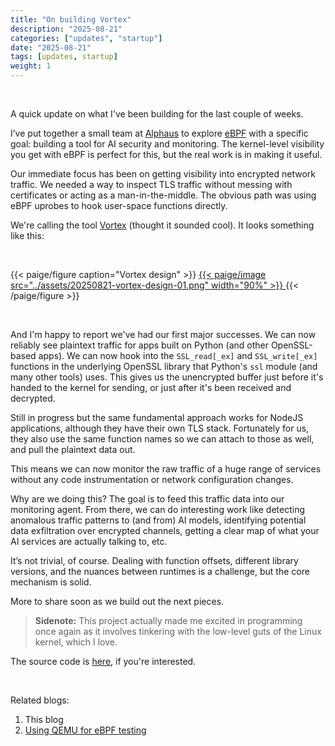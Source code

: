 ```yaml
---
title: "On building Vortex"
description: "2025-08-21"
categories: ["updates", "startup"]
date: "2025-08-21"
tags: [updates, startup]
weight: 1
---
```


<br>

A quick update on what I've been building for the last couple of weeks.

I’ve put together a small team at [Alphaus](https://alphaus.cloud/) to explore [eBPF](https://ebpf.io/) with a specific goal: building a tool for AI security and monitoring. The kernel-level visibility you get with eBPF is perfect for this, but the real work is in making it useful.

Our immediate focus has been on getting visibility into encrypted network traffic. We needed a way to inspect TLS traffic without messing with certificates or acting as a man-in-the-middle. The obvious path was using eBPF uprobes to hook user-space functions directly.

We're calling the tool [Vortex](https://vortex.nightblue.io/) (thought it sounded cool). It looks something like this:

<br>

{{< paige/figure caption="Vortex design" >}}
<a href="https://vortex.nightblue.io/">
{{< paige/image src="../assets/20250821-vortex-design-01.png" width="90%" >}}
</a>
{{< /paige/figure >}}

<br>

And I'm happy to report we've had our first major successes. We can now reliably see plaintext traffic for apps built on Python (and other OpenSSL-based apps). We can now hook into the `SSL_read[_ex]` and `SSL_write[_ex]` functions in the underlying OpenSSL library that Python's `ssl` module (and many other tools) uses. This gives us the unencrypted buffer just before it's handed to the kernel for sending, or just after it's been received and decrypted.

Still in progress but the same fundamental approach works for NodeJS applications, although they have their own TLS stack. Fortunately for us, they also use the same function names so we can attach to those as well, and pull the plaintext data out.

This means we can now monitor the raw traffic of a huge range of services without any code instrumentation or network configuration changes.

Why are we doing this? The goal is to feed this traffic data into our monitoring agent. From there, we can do interesting work like detecting anomalous traffic patterns to (and from) AI models, identifying potential data exfiltration over encrypted channels, getting a clear map of what your AI services are actually talking to, etc.

It’s not trivial, of course. Dealing with function offsets, different library versions, and the nuances between runtimes is a challenge, but the core mechanism is solid.

More to share soon as we build out the next pieces.

> **Sidenote:** This project actually made me excited in programming once again as it involves tinkering with the low-level guts of the Linux kernel, which I love.

The source code is [here](https://github.com/flowerinthenight/vortex-agent/), if you're interested.

<br>

Related blogs:

1) This blog
2) [Using QEMU for eBPF testing](/blog/2025-09-03-ebpf-qemu-test/)

<br>

